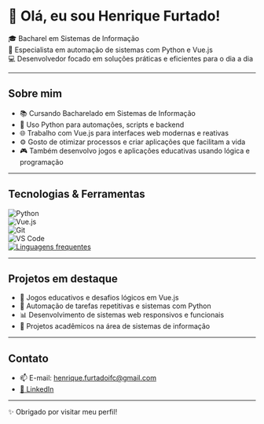 # 👋 Olá, eu sou Henrique Furtado!

🎓 Bacharel em Sistemas de Informação  
🤖 Especialista em automação de sistemas com Python e Vue.js  
💻 Desenvolvedor focado em soluções práticas e eficientes para o dia a dia  

---

## Sobre mim

- 📚 Cursando Bacharelado em Sistemas de Informação  
- 🐍 Uso Python para automações, scripts e backend  
- 🌐 Trabalho com Vue.js para interfaces web modernas e reativas  
- ⚙️ Gosto de otimizar processos e criar aplicações que facilitam a vida  
- 🎮 Também desenvolvo jogos e aplicações educativas usando lógica e programação  

---

## Tecnologias & Ferramentas

![Python](https://img.shields.io/badge/Python-3776AB?style=for-the-badge&logo=python&logoColor=white)  
![Vue.js](https://img.shields.io/badge/Vue.js-35495E?style=for-the-badge&logo=vue.js&logoColor=4FC08D)  
![Git](https://img.shields.io/badge/Git-F05032?style=for-the-badge&logo=git&logoColor=white)  
![VS Code](https://img.shields.io/badge/VS_Code-0078D7?style=for-the-badge&logo=visual-studio-code&logoColor=white)  
[![Linguagens frequentes](https://github-readme-stats.vercel.app/api/top-langs/?username=henrique-furtado47&theme=nightowl&show_icon=true)](https://github.com/anuraghazra/github-readme-stats)

---

## Projetos em destaque

- 🧩 Jogos educativos e desafios lógicos em Vue.js  
- 🤖 Automação de tarefas repetitivas e sistemas com Python  
- 📊 Desenvolvimento de sistemas web responsivos e funcionais  
- 🏥 Projetos acadêmicos na área de sistemas de informação  

---

## Contato

- 📫 E-mail: henrique.furtadoifc@gmail.com
- <a href="https://www.linkedin.com/in/henrique-furtado-7b8b492b9/">🔗 LinkedIn</a>


---

✨ Obrigado por visitar meu perfil!

